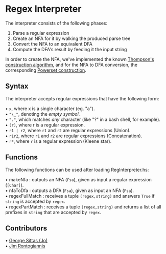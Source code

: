 # Regex Interpreter

The interpreter consists of the following phases:

1. Parse a regular expression
2. Create an NFA for it by walking the produced parse tree
3. Convert the NFA to an equivalent DFA
4. Compute the DFA's result by feeding it the input string

In order to create the NFA, we've implemented the known [Thompson's construction algorithm](https://en.wikipedia.org/wiki/Thompson%27s_construction),
and for the NFA to DFA conversion, the corresponding [Powerset construction](https://en.wikipedia.org/wiki/Powerset_construction).

## Syntax

The interpreter accepts regular expressions that have the following form:

• `x`, where x is a single character (eg. "a").\
• `"\_"`, denoting the _empty symbol_.\
• `"."`, which matches _any_ character (like "?" in a bash shell, for example).\
• `(r)`, where r is a regular expression.\
• `r1 | r2`, where `r1` and `r2` are regular expressions (Union).\
• `r1r2`, where `r1` and `r2` are regular expressions (Concatenation).\
• `r*`, where `r` is a regular expression (Kleene star).

## Functions

The following functions can be used after loading RegInterpreter.hs:

• makeNfa : outputs an NFA (`Fsa`), given as input a regular expression (`[Char]`).\
• nfaToDfa : outputs a DFA (`Fsa`), given as input an NFA (`Fsa`).\
• regexFullMatch : receives a tuple `(regex,string)` and answers `True` if `string` is accepted by `regex`.\
• regexPartMatch : receives a tuple `(regex,string)` and returns a list of all prefixes in `string` that are accepted by `regex`.

## Contributors

• [George Sittas (Jo)](https://github.com/GeorgeSittas)\
• [Jim Rontogiannis](https://github.com/rondojim)
